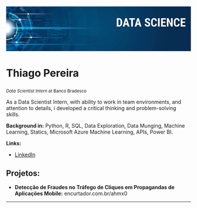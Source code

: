 <p align="center">
  <img src="banner.png" >
</p>

# Thiago Pereira
<sub>*Data Scientist Intern* at Banco Bradesco</sub>

As a Data Scientist Intern, with ability to work in team environments, and attention to details, i developed a critical thinking and problem-solving skills.

**Background in:** Python, R, SQL, Data Exploration, Data Munging, Machine Learning, Statics, Microsoft Azure Machine Learning, APIs, Power BI.

**Links:**
* [LinkedIn](https://www.linkedin.com/in/thiago-pereira-61756b171/)


## Projetos:

* **Detecção de Fraudes no Tráfego de Cliques em Propagandas de Aplicações Mobile:** encurtador.com.br/ahmx0

---



